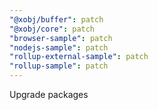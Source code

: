 ```yaml
---
"@xobj/buffer": patch
"@xobj/core": patch
"browser-sample": patch
"nodejs-sample": patch
"rollup-external-sample": patch
"rollup-sample": patch
---
```


Upgrade packages
